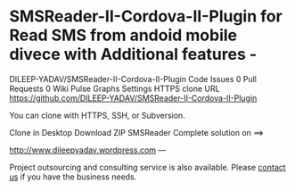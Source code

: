 SMSReader-II-Cordova-II-Plugin  for Read SMS from andoid mobile divece with Additional features -
=================



DILEEP-YADAV/SMSReader-II-Cordova-II-Plugin
 Code
 Issues 0
 Pull Requests 0
 Wiki
 Pulse
 Graphs
 Settings
HTTPS clone URL   https://github.com/DILEEP-YADAV/SMSReader-II-Cordova-II-Plugin
	
You can clone with HTTPS, SSH, or Subversion. 

 Clone in Desktop  Download ZIP
SMSReader Complete solution on ==> 


http://www.dileepyadav.wordpress.com
 — 
 
 
Project outsourcing and consulting service is also available. Please [contact us](http://dileepyadav.wordpress.com) if you have the business needs.
